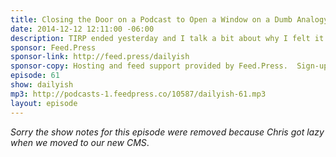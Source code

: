 ```yaml
---
title: Closing the Door on a Podcast to Open a Window on a Dumb Analogy
date: 2014-12-12 12:11:00 -06:00
description: TIRP ended yesterday and I talk a bit about why I felt it was time to say goodbye, despite the fact that it was a ton of fun to do. Also be sure to support me in my campaign to keep Fullscreen off Goodstuff. Details inside.
sponsor: Feed.Press
sponsor-link: http://feed.press/dailyish
sponsor-copy: Hosting and feed support provided by Feed.Press.  Sign-up today and try FeedPress on a 14 day trial (no contracts or commitments). Use promo code "dailyish" during checkout to get 10% off your first year.
episode: 61
show: dailyish
mp3: http://podcasts-1.feedpress.co/10587/dailyish-61.mp3
layout: episode
---
```


<em>Sorry the show notes for this episode were removed because Chris got lazy when we moved to our new CMS</em>.
